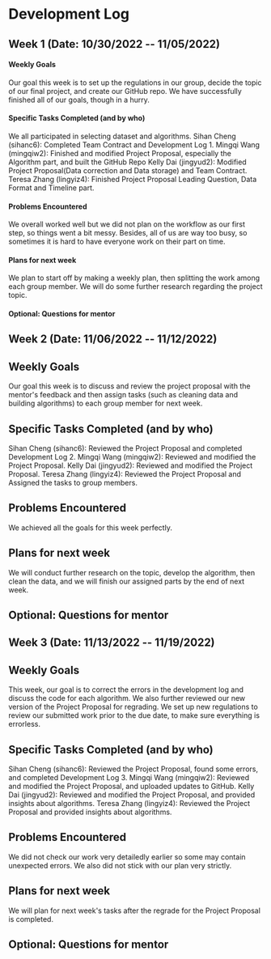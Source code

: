 # Development Log 

## Week 1 (Date: 10/30/2022 -- 11/05/2022)
#### Weekly Goals
Our goal this week is to set up the regulations in our group, decide the topic of our final project, and create our GitHub repo. We have successfully finished all of our goals, though in a hurry.

#### Specific Tasks Completed (and by who)
We all participated in selecting dataset and algorithms.
Sihan Cheng (sihanc6): Completed Team Contract and Development Log 1.
Mingqi Wang (mingqiw2): Finished and modified Project Proposal, especially the Algorithm part, and built the GitHub Repo
Kelly Dai (jingyud2): Modified Project Proposal(Data correction and Data storage) and Team Contract.
Teresa Zhang (lingyiz4): Finished Project Proposal Leading Question, Data Format and Timeline part.

#### Problems Encountered 
We overall worked well but we did not plan on the workflow as our first step, so things went a bit messy. Besides, all of us are way too busy, so sometimes it is hard to have everyone work on their part on time.

#### Plans for next week
We plan to start off by making a weekly plan, then splitting the work among each group member. We will do some further research regarding the project topic.

#### Optional: Questions for mentor


## Week 2 (Date: 11/06/2022 -- 11/12/2022)

## Weekly Goals
Our goal this week is to discuss and review the project proposal with the mentor's feedback and then assign tasks (such as cleaning data and building algorithms) to each group member for next week.

## Specific Tasks Completed (and by who)
Sihan Cheng (sihanc6): Reviewed the Project Proposal and completed Development Log 2.
Mingqi Wang (mingqiw2): Reviewed and modified the Project Proposal.
Kelly Dai (jingyud2): Reviewed and modified the Project Proposal.
Teresa Zhang (lingyiz4): Reviewed the Project Proposal and Assigned the tasks to group members.

## Problems Encountered 
We achieved all the goals for this week perfectly.

## Plans for next week
We will conduct further research on the topic, develop the algorithm, then clean the data, and we will finish our assigned parts by the end of next week.

## Optional: Questions for mentor


## Week 3 (Date: 11/13/2022 -- 11/19/2022)

## Weekly Goals
This week, our goal is to correct the errors in the development log and discuss the code for each algorithm. We also further reviewed our new version of the Project Proposal for regrading. We set up new regulations to review our submitted work prior to the due date, to make sure everything is errorless.

## Specific Tasks Completed (and by who)
Sihan Cheng (sihanc6): Reviewed the Project Proposal, found some errors, and completed Development Log 3.
Mingqi Wang (mingqiw2): Reviewed and modified the Project Proposal, and uploaded updates to GitHub.
Kelly Dai (jingyud2): Reviewed and modified the Project Proposal, and provided insights about algorithms.
Teresa Zhang (lingyiz4): Reviewed the Project Proposal and provided insights about algorithms.

## Problems Encountered
We did not check our work very detailedly earlier so some may contain unexpected errors. We also did not stick with our plan very strictly.

## Plans for next week
We will plan for next week's tasks after the regrade for the Project Proposal is completed.

## Optional: Questions for mentor
